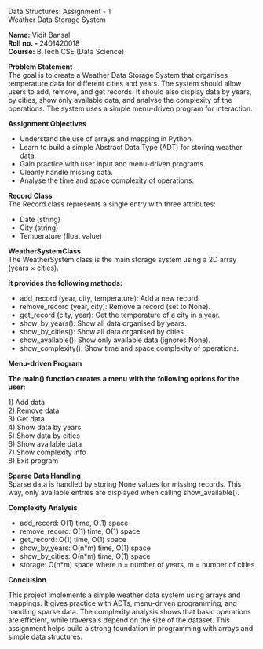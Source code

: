 Data Structures: Assignment \- 1  
Weather Data Storage System

**Name:** Vidit Bansal  
**Roll no. \-** 2401420018  
**Course:** B.Tech CSE (Data Science)

**Problem Statement**   
The goal is to create a Weather Data Storage System that organises temperature data for different cities and years. The system should allow users to add, remove, and get records. It should also display data by years, by cities, show only available data, and analyse the complexity of the operations. The system uses a simple menu-driven program for interaction.

**Assignment Objectives**

* Understand the use of arrays and mapping in Python.   
* Learn to build a simple Abstract Data Type (ADT) for storing weather data.   
* Gain practice with user input and menu-driven programs.   
* Cleanly handle missing data.   
* Analyse the time and space complexity of operations. 

**Record Class**   
The Record class represents a single entry with three attributes: 

* Date (string)  
* City (string)  
* Temperature (float value) 

**WeatherSystemClass**   
The WeatherSystem class is the main storage system using a 2D array (years × cities). 

**It provides the following methods:** 

* add\_record (year, city, temperature): Add a new record.   
* remove\_record (year, city): Remove a record (set to None).   
* get\_record (city, year): Get the temperature of a city in a year.   
* show\_by\_years(): Show all data organised by years.   
* show\_by\_cities(): Show all data organised by cities.   
* show\_available(): Show only available data (ignores None).   
* show\_complexity(): Show time and space complexity of operations.

**Menu-driven Program** 

**The main() function creates a menu with the following options for the user:** 

1\) Add data   
2\) Remove data   
3\) Get data   
4\) Show data by years   
5\) Show data by cities   
6\) Show available data   
7\) Show complexity info   
8\) Exit program

**Sparse Data Handling**   
Sparse data is handled by storing None values for missing records. This way, only available entries are displayed when calling show\_available().

**Complexity Analysis** 

* add\_record: O(1) time, O(1) space   
* remove\_record: O(1) time, O(1) space   
* get\_record: O(1) time, O(1) space   
* show\_by\_years: O(n\*m) time, O(1) space   
* show\_by\_cities: O(n\*m) time, O(1) space   
* storage: O(n\*m) space where n \= number of years, m \= number of cities

**Conclusion**

This project implements a simple weather data system using arrays and mappings. It gives practice with ADTs, menu-driven programming, and handling sparse data. The complexity analysis shows that basic operations are efficient, while traversals depend on the size of the dataset. This assignment helps build a strong foundation in programming with arrays and simple data structures.

